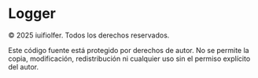 # Logger

© 2025 iuifiolfer. Todos los derechos reservados.

Este código fuente está protegido por derechos de autor. No se permite la copia, modificación, redistribución ni cualquier uso sin el permiso explícito del autor.
